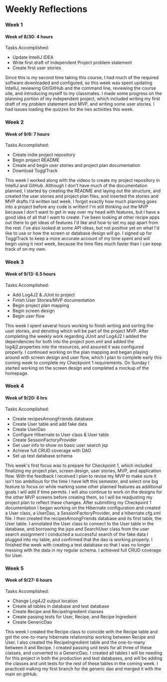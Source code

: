 # Weekly Reflections

### Week 1 
#### Week of 8/30: 4 hours

Tasks Accomplished:
+ Update IntelliJ IDEA
+ Write first draft of Independent Project problem statement
+ Create first user stories

Since this is my second time taking this course, I had much of the required software downloaded and configured, so this 
week was spent updating IntelliJ, reviewing Git/GitHub and the command line, reviewing the course site, and introducing 
myself to my classmates. I made some progress on the planning portion of my independent project, which included writing
my first draft of my problem statement and MVP, and writing some user stories. I had issues loading the quizzes for the
two activities this week.

### Week 2
#### Week of 9/6: 7 hours

Tasks Accomplished:
+ Create indie project repository
+ Begin project README
+ Create and begin user stories and project plan documentation
+ Download TogglTrack

This week I worked along with the videos to create my project repository in IntelliJ and GitHub. Although I don't have 
much of the documentation planned, I started by creating the README and laying out the structure, and created the user 
stories and project plan files, and inserted the stories and MVP drafts I'd written last week. I forgot exactly how much 
planning goes into a project before any code is written! I'm still thinking out the MVP because I don't want to get in 
way over my head with features, but I have a good idea of all that I want to create. I've been looking at other recipe 
apps out there to get ideas of features I'd like and how to set my app apart from the rest. I've also looked at some API
ideas, but not positive yet on what I'd like to use or how the screen or database design will go. I signed up for 
TogglTrack to keep a more accurate account of my time spent and will begin using it next week, because the time flies 
much faster than I can keep track of on my own.

### Week 3
#### Week of 9/13: 6.5 hours

Tasks Accomplished:
+ Add Log4J2 & JUnit to project
+ Finish User Stories/MVP documentation
+ Begin project plan mapping
+ Begin screen design
+ Begin user flow

This week I spent several hours working to finish writing and sorting the user stories, and denoting which will be part
of the project MVP. After completing the weekly work regarding JUnit and Log4J2 I added the dependencies for both into 
the project pom.xml and added the log4j2.properties into the resources, and assured it was configured properly. I 
continued working on the plan mapping and began playing around with screen design and user flow, which I plan to 
complete early this coming week to complete my Checkpoint 1 requirements. On Sunday I started working on the screen 
design and completed a mockup of the homepage.

### Week 4
#### Week of 9/20: 6 hrs

Tasks Accomplished:
+ Create recipesAmongFriends database
+ Create User table and add fake data
+ Create UserDao
+ Configure Hibernate to User class & User table
+ Create SessionFactoryProvider
+ Get user info to show on basic user search jsp
+ Achieve full CRUD coverage with DAO
+ Set up test database schema

This week's first focus was to prepare for Checkpoint 1, which included finalizing my project plan, screen design, user
stories, MVP, and application flow. With the feedback I received I plan to revise my MVP to make sure it isn't too 
ambitious for the time I have left this semester, and select one big feature to focus on while marking some other
planned features as additional goals I will add if time permits. I will also continue to work on the designs for the 
other MVP screens before creating them, so I will be readjusting my project plan to reflect these changes. 
After submitting my Checkpoint 1 documentation I began working on the Hibernate configuration and created a User class,
a UserDao, a SessionFactoryProvider, and a hibernate.cfg.xml file. I then created the recipesAmongFriends database and 
its first table, the User table. I annotated the User class to connect to the User table in the database, and borrowing
the jsps and SearchUser class from the user search assignment I conducted a successful search of the fake data I plugged
into my table, and confirmed that the dao is working properly. I finished the week with creating a test database so that
I was no longer messing with the data in my regular schema. I achieved full CRUD coverage for User.

### Week 5
#### Week of 9/27: 6 hours

Tasks Accomplished:
+ Change Log4J2 output location
+ Create all tables in database and test database
+ Create Recipe and RecipeIngredient classes
+ Create passing tests for User, Recipe, and Recipe Ingredient
+ Create GenericDao

This week I created the Recipe class to coincide with the Recipe table and got the one-to-many hibernate relationship
working between Recipe and User. I also created the RecipeIngredient table and the one-to-many between it and Recipe.
I created passing unit tests for all three of these classes, and converted to a GenericDao. I created all tables
I will be needing for this project in both the production and test databases, and will be adding the classes and unit 
tests for the rest of these tables in the coming week. I practiced making my first branch for the generic dao and merged
it with the main on gitHub.